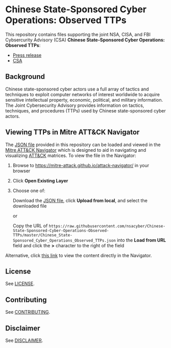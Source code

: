 # Chinese State-Sponsored Cyber Operations: Observed TTPs

This repository contains files supporting the joint NSA, CISA, and FBI Cybsercurity Advisory (CSA) **Chinese State-Sponsored Cyber Operations: Observed TTPs**:

* [Press release](https://www.nsa.gov/news-features/press-room/Article/2698416/nsa-cisa-and-fbi-detail-chinese-state-sponsored-actions-mitigations/)
* [CSA](https://media.defense.gov/2021/Jul/19/2002805003/-1/-1/1/CSA_CHINESE_STATE-SPONSORED_CYBER_TTPS.PDF)

## Background

Chinese state-sponsored cyber actors use a full array of tactics and techniques to exploit computer networks of interest worldwide to acquire sensitive intellectual property, economic, political, and military information. The Joint Cybersecurity Advisory provides information on tactics, techniques, and procedures (TTPs) used by Chinese state-sponsored cyber actors.

## Viewing TTPs in Mitre ATT&CK Navigator

The [JSON file](./Chinese_State-Sponsored_Cyber_Operations_Observed_TTPs.json) provided in this repository can be loaded and viewed in the [Mitre ATT&CK Navigator](https://github.com/mitre-attack/attack-navigator) which is designed to aid in navigating and visualizing [ATT&CK](https://attack.mitre.org) matrices. To view the file in the Navigator:

1. Browse to https://mitre-attack.github.io/attack-navigator/ in your browser
2. Click **Open Existing Layer**
3. Choose one of:
 
    Download the [JSON file](https://raw.githubusercontent.com/nsacyber/Chinese-State-Sponsored-Cyber-Operations-Observed-TTPs/master/Chinese_State-Sponsored_Cyber_Operations_Observed_TTPs.json), click **Upload from local**, and select the downloaded file
    
    or 
    
    Copy the URL of `https://raw.githubusercontent.com/nsacyber/Chinese-State-Sponsored-Cyber-Operations-Observed-TTPs/master/Chinese_State-Sponsored_Cyber_Operations_Observed_TTPs.json` into the **Load from URL** field and click the **>** character to the right of the field
    
Alternative, click [this link](https://mitre-attack.github.io/attack-navigator/enterprise/#layerURL=https%3A%2F%2Fraw.githubusercontent.com%2Fnsacyber%2FChinese-State-Sponsored-Cyber-Operations-Observed-TTPs%2Fmaster%2FChinese_State-Sponsored_Cyber_Operations_Observed_TTPs.json) to view the content directly in the Navigator.

## License

See [LICENSE](./LICENSE.md).

## Contributing

See [CONTRIBUTING](./CONTRIBUTING.md).

## Disclaimer

See [DISCLAIMER](./DISCLAIMER.md).

